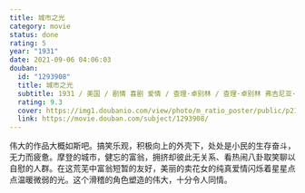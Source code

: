 ```yaml
---
title: 城市之光
category: movie
status: done
rating: 5
year: "1931"
date: 2021-09-06 04:06:03
douban:
  id: "1293908"
  title: 城市之光
  subtitle: 1931 / 美国 / 剧情 喜剧 爱情 / 查理·卓别林 / 查理·卓别林 弗吉尼亚·切瑞尔
  rating: 9.3
  cover: https://img1.doubanio.com/view/photo/m_ratio_poster/public/p2170238828.jpg
  link: https://movie.douban.com/subject/1293908/
---
```


伟大的作品大概如斯吧。搞笑乐观，积极向上的外壳下，处处是小民的生存奋斗，无力而疲惫。摩登的城市，健忘的富翁，拥挤却彼此无关系、看热闹八卦取笑聊以自慰的人群。在这荒芜中富翁短暂的友好，美丽的卖花女的纯真爱情闪烁着星星点点温暖微弱的光。这个滑稽的角色塑造的伟大，十分令人同情。
